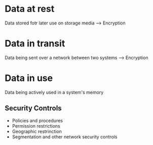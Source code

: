 # Data at rest
Data stored fotr later use on storage media
--> Encryption
# Data in transit
Data being sent over a network between two systems
--> Encryption
# Data in use
Data being actively used in a system's memory

## Security Controls
- Policies and procedures
- Permission restrictions
- Geographic restrinction
- Segmentation and other network security controls

